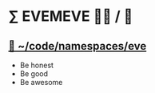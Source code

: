 # ∑ EVEMEVE 👨‍💻 / 🧬  

## [🐉 ~/code/namespaces/eve](https://github.com/evemeve-lab/codespace) 

- Be honest
- Be good
- Be awesome

